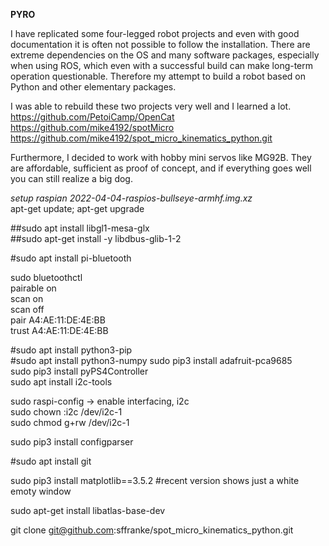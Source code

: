 **PYRO**

I have replicated some four-legged robot projects and even with good documentation it is often not possible to follow the installation. There are extreme dependencies on the OS and many software packages, especially when using ROS, which even with a successful build can make long-term operation questionable.  Therefore my attempt to build a robot based on Python and other elementary packages. 

I was able to rebuild these two projects very well and I learned a lot.  
https://github.com/PetoiCamp/OpenCat  
https://github.com/mike4192/spotMicro  
https://github.com/mike4192/spot_micro_kinematics_python.git

Furthermore, I decided to work with hobby mini servos like MG92B. They are affordable, sufficient as proof of concept, and if everything goes well you can still realize a big dog.

*setup raspian 2022-04-04-raspios-bullseye-armhf.img.xz*  
apt-get update; apt-get upgrade  

##sudo apt install libgl1-mesa-glx  
##sudo apt-get install -y libdbus-glib-1-2

#sudo apt install pi-bluetooth  

sudo bluetoothctl    
pairable on   
scan on  
scan off  
pair A4:AE:11:DE:4E:BB  
trust A4:AE:11:DE:4E:BB  

#sudo apt install python3-pip  
#sudo apt install python3-numpy
sudo pip3 install adafruit-pca9685  
sudo pip3 install pyPS4Controller  
sudo apt install i2c-tools  

sudo raspi-config -> enable interfacing, i2c  
sudo chown :i2c /dev/i2c-1   
sudo chmod g+rw /dev/i2c-1 

sudo pip3 install configparser  

#sudo apt install git  

sudo pip3 install matplotlib==3.5.2 #recent version shows just a white emoty window  

sudo apt-get install libatlas-base-dev  

git clone git@github.com:sffranke/spot_micro_kinematics_python.git

